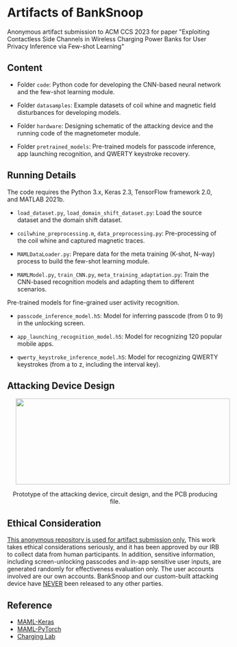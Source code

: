 # Artifacts of BankSnoop
Anonymous artifact submission to ACM CCS 2023 for paper "Exploiting Contactless Side Channels in Wireless Charging Power Banks for User Privacy Inference via Few-shot Learning"

## Content

* Folder `code`: Python code for developing the CNN-based neural network and the few-shot learning module.

* Folder `datasamples`: Example datasets of coil whine and magnetic field disturbances for developing models.

* Folder `hardware`: Designing schematic of the attacking device and the running code of the magnetometer module.

* Folder `pretrained_models`: Pre-trained models for passcode inference, app launching recognition, and QWERTY keystroke recovery.

## Running Details
The code requires the Python 3.x, Keras 2.3, TensorFlow framework 2.0, and MATLAB 2021b.

* `load_dataset.py`, `load_domain_shift_dataset.py`: Load the source dataset and the domain shift dataset.

* `coilwhine_preprocessing.m`, `data_preprocessing.py`: Pre-processing of the coil whine and captured magnetic traces.

* `MAMLDataLoader.py`: Prepare data for the meta training (K-shot, N-way) process to build the few-shot learning module.

* `MAMLModel.py`, `train_CNN.py`, `meta_training_adaptation.py`: Train the CNN-based recognition models and adapting them to different scenarios.

Pre-trained models for fine-grained user activity recognition.

* `passcode_inference_model.h5`: Model for inferring passcode (from 0 to 9) in the unlocking screen.

* `app_launching_recognition_model.h5`: Model for recognizing 120 popular mobile apps.

* `qwerty_keystroke_inference_model.h5`: Model for recognizing QWERTY keystrokes (from a to z, including the interval key).

## Attacking Device Design

<p align="center">
     <img src="https://github.com/taoni0718/BankSnoop/blob/main/figures/attacking_device.png" width = "500" height = "200" hspace="20"/>
</p>
<p align="center">
Prototype of the attacking device, circuit design, and the PCB producing file.
</p>

## Ethical Consideration

<ins>This anonymous repository is used for artifact submission only.</ins> This work takes ethical considerations seriously, and it has been approved by our IRB to collect data from human participants.
In addition, sensitive information, including screen-unlocking passcodes and in-app sensitive user inputs, are generated randomly for effectiveness evaluation only.
The user accounts involved are our own accounts.
BankSnoop and our custom-built attacking device have <ins>NEVER</ins> been released to any other parties.

## Reference

* [MAML-Keras](https://github.com/Runist/MAML-keras)
* [MAML-PyTorch](https://github.com/dragen1860/MAML-Pytorch)
* [Charging Lab](https://www.chargerlab.com/)
